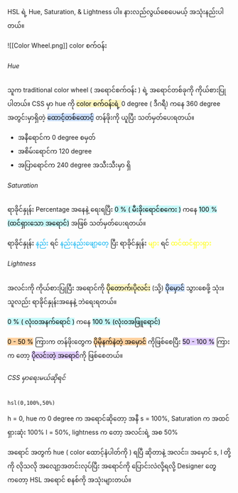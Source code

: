 
HSL ရဲ့ Hue, Saturation, & Lightness ပါ။
နားလည်လွယ်စေပေမယ့် အသုံးနည်းပါတယ်။

![[Color Wheel.png]]
color စက်ဝန်း

###### Hue 

သူက traditional color wheel ( အရောင်စက်ဝန်း ) ရဲ့ အရောင်တစ်ခုကို ကိုယ်စားပြုပါတယ်။
CSS မှာ hue ကို <mark style="background: #FFF3A3A6;">color စက်ဝန်းရဲ့ </mark> 0 degree ( ဒီဂရီ) ကနေ 360 degree အတွင်းမှာရှိတဲ့ <mark style="background: #ADCCFFA6;">ထောင့်တစ်ထောင့်</mark> တန်ဖိုးကို ယူပြီး သတ်မှတ်ပေးရတယ်။

- အနီ‌ရောင်က 0 degree စမှတ်
- အစိမ်းရောင်က 120 degree
- အပြာ‌ရောင်က 240 degree အသီးသီးမှာ ရှိ

###### Saturation

ရာခိုင်နှုန်း Percentage အနေနဲ့ ‌ရေးရပြီး
<mark style="background: #ABF7F7A6;">0 % ( မီးခိုး‌ရောင်စကေး )</mark> ကနေ <mark style="background: #ABF7F7A6;">100 % (ထင်ရှားသော အရောင်)</mark> အဖြစ် သတ်မှတ်ပေးရတယ်။

ရာခိုင်နှုန်း <span style="color:rgb(0, 176, 240)">နည်း</span> ရင် <span style="color:rgb(0, 176, 240)">နည်းနည်းဖျော့တေ့</span> ပြီး
ရာခိုင်နှုန်း <span style="color:rgb(255, 255, 0)">များ</span>  ရင် <span style="color:rgb(255, 255, 0)">ထင်ထင်ရှားရှား</span> 

###### Lightness


အလင်းကို ကိုယ်စားပြုပြီး အရောင်ကို <mark style="background: #FFF3A3A6;">ပိုတောက်၊ပိုလင်း</mark> (သို့) <mark style="background: #ADCCFFA6;">ပိုမှောင်</mark> သွားစေဖို့ သုံး။ သူလည်း ရာခိုင်နှုန်းအနေနဲ့ ဘဲ‌ရေးရတယ်။

<mark style="background: #ABF7F7A6;">0 % ( လုံးဝအနက်ရောင် )</mark> ကနေ <mark style="background: #ABF7F7A6;">100 % (လုံးဝအဖြူရောင်)</mark>

<mark style="background: #FFB86CA6;">0 - 50 %</mark> ကြားက တန်ဖိုးတွေက <mark style="background: #FFB86CA6;">ပိုမိုနက်နဲတဲ့ အမှောင်</mark> ကိုဖြစ်စေပြီး
<mark style="background: #D2B3FFA6;">50 - 100 %</mark> ကြားက တော့ <mark style="background: #D2B3FFA6;">ပိုလင်းတဲ့ အရောင်</mark>ကို ဖြစ်စေတယ်။


###### CSS မှာရေးမယ်ဆိုရင်
```
hsl(0,100%,50%)
```

h = 0, hue က 0 degree က အရောင်ဆိုတော့ အနီ
s = 100%, Saturation က အထင်ရှားဆုံး 100%
l = 50%, lightness က တော့ အလင်းရဲ့ အစ 50%

အရောင် အတွက် hue ( color ထောင့်နံပါတ်ကို ) ရပြီ ဆိုတာနဲ့ အလင်း၊ အမှောင် s, l တို့ကို လိုသလို အလျော့အတင်းလုပ်ပြီး အရောင်ကို ပြောင်းလဲလို့ရလို့ Designer တွေကတော့ HSL အရောင် စနစ်ကို အသုံးများတယ်။